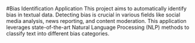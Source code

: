 #Bias Identification Application
This project aims to automatically identify bias in textual data. 
Detecting bias is crucial in various fields like social media analysis, news reporting, and content moderation.
This application leverages state-of-the-art Natural Language Processing (NLP) methods to classify text into different bias categories.
